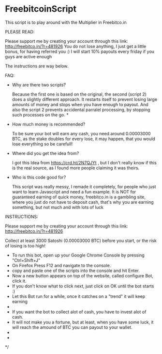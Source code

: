 # FreebitcoinScript
This script is to play around with the Multiplier in Freebitco.in


PLEASE READ:

  Please support me by creating your account through this link:
  http://freebitco.in/?r=481926
  You do not lose anything, I just get a little bonus, for having referred you :)
  I will start 10% payouts every friday if you guys are active enough

The instructions are way below.

FAQ:  

* Why are there two scripts? 

  Because the first one is based on the original, the second (script 2) does a slightly different approach. It restarts itself to prevent losing large amounts of money and stops when you have enough to payout. And also the script 2 prevents accidental parralel processing, by stopping such processes on the go. *
    
* How much money is recommended? 
    
   To be sure your bot will earn any cash, you need around 0.00003000 BTC, as the stake doubles for every lose, it may happen, that you would lose everything so be carefull! 
    
* Where did you get the idea from? 

   I got this Idea from https://crd.ht/2N7QJYt , but I don't really know if this is the real source, as I found more people claiming it was theirs. 
   
* Who is this code good for?

   This script was really messy, I remade it completely, for people who just want to learn Javascript and need a fun example.
   It is NOT for guaranteed earning of quick money, freebitco.in is a gambling site, where you just do not have to deposit cash, that's why you are earning something, but not much and with lots of luck


INSTRUCTIONS:
 
  Please support me by creating your account through this link:
  http://freebitco.in/?r=481926
 
 Collect at least 3000 Satoshi (0.00003000 BTC) before you start, or the risk of losing is too high!
 
 * To run this bot, open up your Google Chrome Console by pressing "Ctrl+Shift+J"
 * On Firefox Press F12 and navigate to the console.
 * copy and paste one of the scripts into the console and hit Enter.
 * Now a new button appears on top of the website, called configure Bot, click it.
 * If you don't know what to click next, just click on OK until the bot starts :)
 * Let this Bot run for a while, once it catches on a "trend" it will keep earning
 *
 *  If you want the bot to collect alot of cash, you have to invest alot of cash.
 *  It will not make you a fortune, but at least, when you have some luck, it will reach the amound of BTC you can payout to your wallet.
 *
 *
 */
